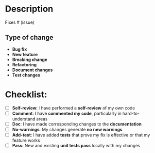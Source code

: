 # Description           <!-- summary, motivation and context -->

Fixes # (issue)

## Type of change       <!-- delete irrelevant options. -->

- **Bug fix**           <!-- non-breaking change which fixes an issue -->
- **New feature**       <!-- non-breaking change which adds functionality -->
- **Breaking change**   <!-- fix or feature that would cause existing functionality to not work as expected -->
- **Refactoring**
- **Document changes**
- **Test changes**

# Checklist:

- [ ] **Self-review**: I have performed a **self-review** of my own code
- [ ] **Comment**:     I have **commented my code**, particularly in hard-to-understand areas
- [ ] **Doc**:         I have made corresponding changes to the **documentation**
- [ ] **No-warnings**: My changes generate **no new warnings**
- [ ] **Add-test**:    I have added **tests** that prove my fix is effective or that my feature works
- [ ] **Pass**:        New and existing **unit tests pass** locally with my changes
